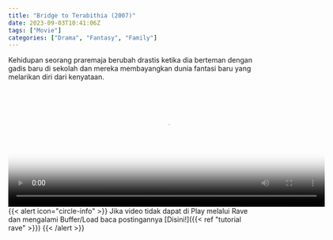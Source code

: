 ```yaml
---
title: "Bridge to Terabithia (2007)"
date: 2023-09-03T10:41:06Z
tags: ["Movie"]
categories: ["Drama", "Fantasy", "Family"]
---
```


Kehidupan seorang praremaja berubah drastis ketika dia berteman dengan gadis baru di sekolah dan mereka membayangkan dunia fantasi baru yang melarikan diri dari kenyataan.

<video id="video-2" 
class="art-preview lazy video-js vjs-default-skin vjs-big-play-centered" 
controls preload="auto" 
width="640" 
height="240"
poster="https://www.themoviedb.org/t/p/original/zQUE4jtOXZf4X4V2W2bTo3O17Nm.jpg" 
data-setup='{ "example_option": true, "width": "auto", "height": "auto", "techOrder": ["html5","flash"] }' 
onseeked="true"> <source src="https://kp3d-my.sharepoint.com/personal/ryoo_kp3d_onmicrosoft_com/_layouts/15/download.aspx?share=EalyIJc7IHlIov5rpQ8dilgBEcJVpHEsZXceHIrFyPeEgQ" type='video/mp4'>
</video>
<br>
{{< alert icon="circle-info" >}}
Jika video tidak dapat di Play melalui Rave dan mengalami Buffer/Load baca postingannya [Disini!]({{< ref "tutorial rave" >}})
{{< /alert >}}
